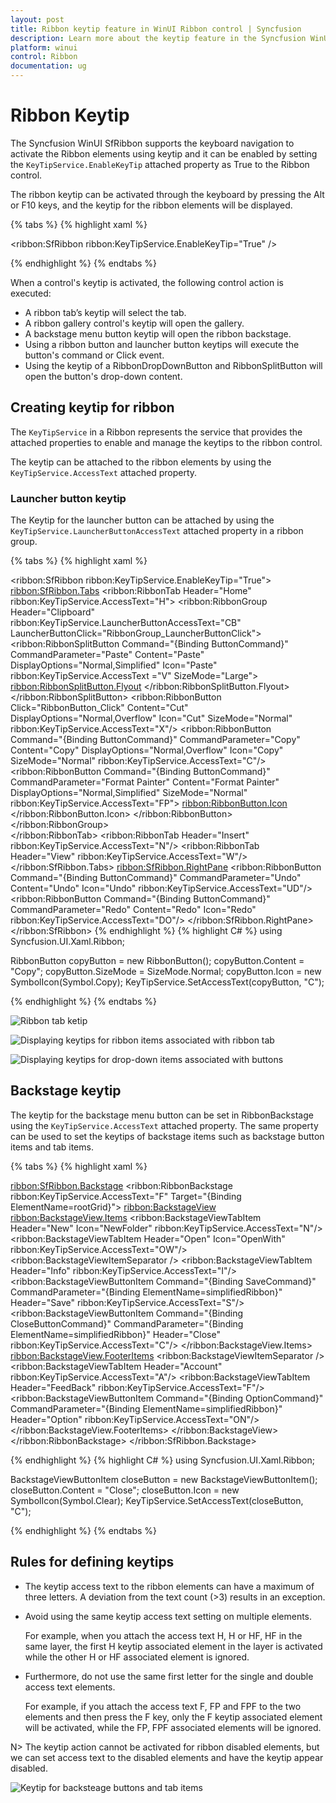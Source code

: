 ```yaml
---
layout: post
title: Ribbon keytip feature in WinUI Ribbon control | Syncfusion
description: Learn more about the keytip feature in the Syncfusion WinUI Ribbon (SfRibbon) control.
platform: winui
control: Ribbon
documentation: ug
---
```


# Ribbon Keytip

The Syncfusion WinUI SfRibbon supports the keyboard navigation to activate the Ribbon elements using keytip and it can be enabled by setting the `KeyTipService.EnableKeyTip` attached property as True to the Ribbon control. 

The ribbon keytip can be activated through the keyboard by pressing the Alt or F10 keys, and the keytip for the ribbon elements will be displayed.

{% tabs %}
{% highlight xaml %}

<ribbon:SfRibbon 
        ribbon:KeyTipService.EnableKeyTip="True" />

{% endhighlight %}
{% endtabs %}

When a control's keytip is activated, the following control action is executed:

* A ribbon tab’s keytip will select the tab.
* A ribbon gallery control's keytip will open the gallery.
* A backstage menu button keytip will open the ribbon backstage.
* Using a ribbon button and launcher button keytips will execute the button's command or Click event.
* Using the keytip of a RibbonDropDownButton and RibbonSplitButton will open the button's drop-down content.


## Creating keytip for ribbon

The `KeyTipService` in a Ribbon represents the service that provides the attached properties to enable and manage the keytips to the ribbon control.

The keytip can be attached to the ribbon elements by using the `KeyTipService.AccessText` attached property. 

### Launcher button keytip

The Keytip for the launcher button can be attached by using the `KeyTipService.LauncherButtonAccessText` attached property in a ribbon group.

{% tabs %}
{% highlight xaml %}

<ribbon:SfRibbon ribbon:KeyTipService.EnableKeyTip="True">
    <ribbon:SfRibbon.Tabs>
        <ribbon:RibbonTab Header="Home" ribbon:KeyTipService.AccessText="H">
            <ribbon:RibbonGroup Header="Clipboard"
                                ribbon:KeyTipService.LauncherButtonAccessText="CB"
                                LauncherButtonClick="RibbonGroup_LauncherButtonClick">
                <ribbon:RibbonSplitButton Command="{Binding ButtonCommand}"
                                          CommandParameter="Paste"
                                          Content="Paste"
                                          DisplayOptions="Normal,Simplified"
                                          Icon="Paste"
                                          ribbon:KeyTipService.AccessText ="V"
                                          SizeMode="Large">
                    <ribbon:RibbonSplitButton.Flyout>
                        <MenuFlyout>
                            <MenuFlyoutItem Command="{Binding ButtonCommand}"
                                            CommandParameter="Paste -&gt;Paste Special"
                                            Text="Paste Special" 
                                            ribbon:KeyTipService.AccessText="S"/>
                            <MenuFlyoutItem Command="{Binding ButtonCommand}"
                                            CommandParameter="Paste -&gt; Set Default Paste"
                                            Text="Set Default Paste" 
                                            ribbon:KeyTipService.AccessText="A"/>
                        </MenuFlyout>
                    </ribbon:RibbonSplitButton.Flyout>
                </ribbon:RibbonSplitButton>
                <ribbon:RibbonButton Click="RibbonButton_Click"
                                         Content="Cut"
                                         DisplayOptions="Normal,Overflow"
                                         Icon="Cut"
                                         SizeMode="Normal"                                                             
                                         ribbon:KeyTipService.AccessText="X"/>
                <ribbon:RibbonButton Command="{Binding ButtonCommand}"
                                         CommandParameter="Copy"
                                         Content="Copy"
                                         DisplayOptions="Normal,Overflow"
                                         Icon="Copy"
                                         SizeMode="Normal" 
                                         ribbon:KeyTipService.AccessText="C"/>
                <ribbon:RibbonButton Command="{Binding ButtonCommand}"
                                         CommandParameter="Format Painter"
                                         Content="Format Painter"
                                         DisplayOptions="Normal,Simplified"
                                         SizeMode="Normal"
                                         ribbon:KeyTipService.AccessText="FP">
                        <ribbon:RibbonButton.Icon>
                            <FontIcon Glyph="&#xF0E3;" />
                        </ribbon:RibbonButton.Icon>
                </ribbon:RibbonButton>
            </ribbon:RibbonGroup>                
        </ribbon:RibbonTab>
        <ribbon:RibbonTab Header="Insert" 
                              ribbon:KeyTipService.AccessText="N"/>
        <ribbon:RibbonTab Header="View" 
                              ribbon:KeyTipService.AccessText="W"/>
    </ribbon:SfRibbon.Tabs>
    <ribbon:SfRibbon.RightPane>
        <StackPanel Orientation="Horizontal">
            <ribbon:RibbonButton Command="{Binding ButtonCommand}"
                                 CommandParameter="Undo"
                                 Content="Undo"
                                 Icon="Undo" 
                                 ribbon:KeyTipService.AccessText="UD"/>
            <ribbon:RibbonButton Command="{Binding ButtonCommand}"
                                 CommandParameter="Redo"
                                 Content="Redo"
                                 Icon="Redo" 
                                 ribbon:KeyTipService.AccessText="DO"/>
        </StackPanel>
    </ribbon:SfRibbon.RightPane>
</ribbon:SfRibbon>
{% endhighlight %}
{% highlight C# %}
using Syncfusion.UI.Xaml.Ribbon;

RibbonButton copyButton = new RibbonButton();
copyButton.Content = "Copy";
copyButton.SizeMode = SizeMode.Normal;
copyButton.Icon = new SymbolIcon(Symbol.Copy);
KeyTipService.SetAccessText(copyButton, "C");

{% endhighlight %}
{% endtabs %}

![Ribbon tab ketip](Ribbon-keytip-images/Ribbon-tab-keytip.png)

![Displaying keytips for ribbon items associated with ribbon tab](Ribbon-keytip-images/Ribbon-items-keytip.png)

![Displaying keytips for drop-down items associated with buttons](Ribbon-keytip-images/Ribbon-dropdown-items-keytip.png)


## Backstage keytip

The keytip for the backstage menu button can be set in RibbonBackstage using the `KeyTipService.AccessText` attached property. The same property can be used to set the keytips of backstage items such as backstage button items and tab items.

{% tabs %}
{% highlight xaml %}

<ribbon:SfRibbon.Backstage>
    <ribbon:RibbonBackstage ribbon:KeyTipService.AccessText="F" 
                            Target="{Binding ElementName=rootGrid}">
        <ribbon:BackstageView>
            <ribbon:BackstageView.Items>
                <ribbon:BackstageViewTabItem Header="New"
                                              Icon="NewFolder"
                                              ribbon:KeyTipService.AccessText="N"/>
                <ribbon:BackstageViewTabItem Header="Open"
                                             Icon="OpenWith"
                                             ribbon:KeyTipService.AccessText="OW"/>
                <ribbon:BackstageViewItemSeparator />
                <ribbon:BackstageViewTabItem Header="Info"
                                             ribbon:KeyTipService.AccessText="I"/>
                <ribbon:BackstageViewButtonItem Command="{Binding SaveCommand}"
                                                CommandParameter="{Binding ElementName=simplifiedRibbon}"
                                                Header="Save" 
                                                ribbon:KeyTipService.AccessText="S"/>
                <ribbon:BackstageViewButtonItem Command="{Binding CloseButtonCommand}"
                                                CommandParameter="{Binding ElementName=simplifiedRibbon}"
                                                Header="Close" 
                                                ribbon:KeyTipService.AccessText="C"/>
                </ribbon:BackstageView.Items>
                <ribbon:BackstageView.FooterItems>
                    <ribbon:BackstageViewItemSeparator />
                    <ribbon:BackstageViewTabItem Header="Account"
                                                 ribbon:KeyTipService.AccessText="A"/>
                    <ribbon:BackstageViewTabItem Header="FeedBack"
                                                 ribbon:KeyTipService.AccessText="F"/> 
                    <ribbon:BackstageViewButtonItem Command="{Binding OptionCommand}"
                                                    CommandParameter="{Binding ElementName=simplifiedRibbon}"
                                                    Header="Option" 
                                                    ribbon:KeyTipService.AccessText="ON"/>
                    </ribbon:BackstageView.FooterItems>
                </ribbon:BackstageView>
    </ribbon:RibbonBackstage>
</ribbon:SfRibbon.Backstage>

{% endhighlight %}
{% highlight C# %}
using Syncfusion.UI.Xaml.Ribbon;

 BackstageViewButtonItem closeButton = new BackstageViewButtonItem();
 closeButton.Content = "Close";
 closeButton.Icon = new SymbolIcon(Symbol.Clear);
 KeyTipService.SetAccessText(closeButton, "C");
 
{% endhighlight %}
{% endtabs %}


## Rules for defining keytips

*	The keytip access text to the ribbon elements can have a maximum of three letters. A deviation from the text count (>3)        results in an exception.

*	Avoid using the same keytip access text setting on multiple elements. 

    For example, when you attach the access text H, H or HF, HF in the same layer, the first H keytip associated element in the layer is activated while the other H or HF associated element is ignored.

*	Furthermore, do not use the same first letter for the single and double access text elements.

    For example, if you attach the access text F, FP and FPF to the two elements and then press the F key, only the F keytip associated element will be activated, while the FP, FPF associated elements will be ignored.


N> The keytip action cannot be activated for ribbon disabled elements, but we can set access text to the disabled elements and have the keytip appear disabled.

![Keytip for backsteage buttons and tab items](Ribbon-keytip-images/backstage-keytip.png)


